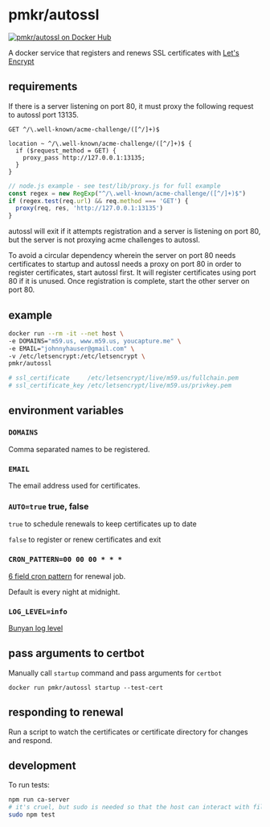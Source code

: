 # pmkr/autossl

[![pmkr/autossl on Docker Hub](https://img.shields.io/badge/Docker%20Hub-Hosted-blue.svg)](https://hub.docker.com/r/pmkr/autossl/)

A docker service that registers and renews SSL certificates with [Let's Encrypt](https://letsencrypt.org/)

## requirements

If there is a server listening on port 80, it must proxy the following request to autossl port 13135.

```
GET ^/\.well-known/acme-challenge/([^/]+)$
```

```nginx
location ~ ^/\.well-known/acme-challenge/([^/]+)$ {
  if ($request_method = GET) {
    proxy_pass http://127.0.0.1:13135;
  }
}
```

```js
// node.js example - see test/lib/proxy.js for full example
const regex = new RegExp("^/\.well-known/acme-challenge/([^/]+)$")
if (regex.test(req.url) && req.method === 'GET') {
  proxy(req, res, 'http://127.0.0.1:13135')
}
```

autossl will exit if it attempts registration and a server is listening on port 80, but the server is not proxying acme challenges to autossl.

To avoid a circular dependency wherein the server on port 80 needs certificates to startup and autossl needs a proxy on port 80 in order to register certificates, start autossl first. It will register certificates using port 80 if it is unused. Once registration is complete, start the other server on port 80.

## example

```sh
docker run --rm -it --net host \
-e DOMAINS="m59.us, www.m59.us, youcapture.me" \
-e EMAIL="johnnyhauser@gmail.com" \
-v /etc/letsencrypt:/etc/letsencrypt \
pmkr/autossl

# ssl_certificate     /etc/letsencrypt/live/m59.us/fullchain.pem
# ssl_certificate_key /etc/letsencrypt/live/m59.us/privkey.pem
```

## environment variables

### `DOMAINS`

Comma separated names to be registered.

### `EMAIL`

The email address used for certificates.

### `AUTO=true` true, false

`true` to schedule renewals to keep certificates up to date

`false` to register or renew certificates and exit

### `CRON_PATTERN=00 00 00 * * *`

[6 field cron pattern](https://github.com/ncb000gt/node-cron#available-cron-patterns) for renewal job.

Default is every night at midnight.

### `LOG_LEVEL=info`

[Bunyan log level](https://github.com/trentm/node-bunyan#levels)

## pass arguments to certbot

Manually call `startup` command and pass arguments for `certbot`

```
docker run pmkr/autossl startup --test-cert
```

## responding to renewal

Run a script to watch the certificates or certificate directory for changes and respond.

## development

To run tests:

```sh
npm run ca-server
# it's cruel, but sudo is needed so that the host can interact with files created by the container and to test proxy server on port 80.
sudo npm test
```
